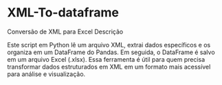 # XML-To-dataframe

Conversão de XML para Excel
Descrição

Este script em Python lê um arquivo XML, extrai dados específicos e os organiza em um DataFrame do Pandas. Em seguida, o DataFrame é salvo em um arquivo Excel (.xlsx). Essa ferramenta é útil para quem precisa transformar dados estruturados em XML em um formato mais acessível para análise e visualização.
